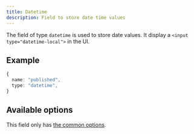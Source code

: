 ```yaml
---
title: Datetime
description: Field to store date time values
---
```


The field of type `datetime` is used to store date values. It display a
`<input type="datetime-local">` in the UI.

## Example

```ts
{
  name: "published",
  type: "datetime",
}
```

## Available options

This field only has
[the common options](../configuration/fields.md#common-field-options).
